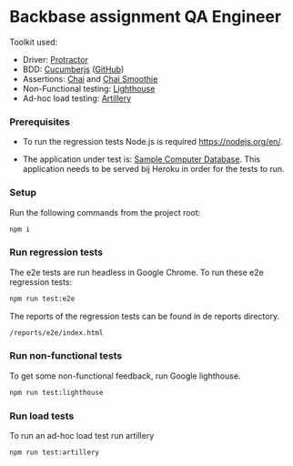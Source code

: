 # Backbase assignment QA Engineer

Toolkit used:
* Driver: [Protractor](http://www.protractortest.org)
* BDD: [Cucumberjs](https://cucumber.io) ([GitHub](https://github.com/cucumber/cucumber-js))
* Assertions: [Chai](http://chaijs.com) and [Chai Smoothie](https://www.npmjs.com/package/chai-smoothie)
* Non-Functional testing: [Lighthouse](https://developers.google.com/web/tools/lighthouse/)
* Ad-hoc load testing: [Artillery](https://artillery.io/)

### Prerequisites

* To run the regression tests Node.js is required https://nodejs.org/en/. 

* The application under test is: [Sample Computer Database](http://computer-database.herokuapp.com/computers). 
This application needs to be served bij Heroku in order for the tests to run.

### Setup
Run the following commands from the project root:
```bash
npm i
```
### Run regression tests
The e2e tests are run headless in Google Chrome.
To run these e2e regression tests:
```bash
npm run test:e2e
```

The reports of the regression tests can be found in de reports directory.
```bash
/reports/e2e/index.html
```
### Run non-functional tests
To get some non-functional feedback, run Google lighthouse.
```bash
npm run test:lighthouse
```
### Run load tests
To run an ad-hoc load test run artillery
```bash
npm run test:artillery
```